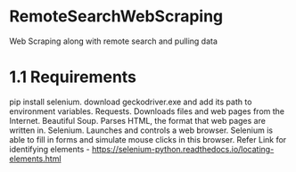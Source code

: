 # RemoteSearchWebScraping
Web Scraping along with remote search and pulling data
# 1.1 Requirements
pip install selenium.
download geckodriver.exe and add its path to environment variables.
Requests. Downloads files and web pages from the Internet.
Beautiful Soup. Parses HTML, the format that web pages are written in.
Selenium. Launches and controls a web browser. Selenium is able to fill in forms and simulate mouse clicks in this browser.
Refer Link for identifying elements - https://selenium-python.readthedocs.io/locating-elements.html
